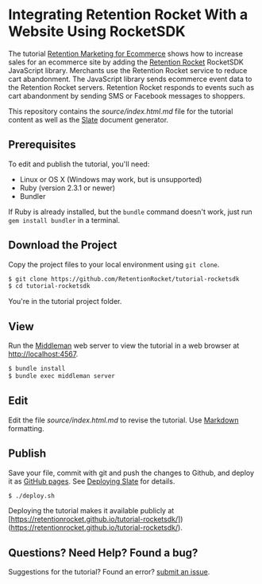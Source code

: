 
# Integrating Retention Rocket With a Website Using RocketSDK

The tutorial [Retention Marketing for Ecommerce](https://retentionrocket.github.io/tutorial-rocketsdk/) shows how to increase sales for an ecommerce site by adding the [Retention Rocket](https://www.retentionrocket.com/) RocketSDK JavaScript library. Merchants use the Retention Rocket service to reduce cart abandonment. The JavaScript library sends ecommerce event data to the Retention Rocket servers. Retention Rocket responds to events such as cart abandonment by sending SMS or Facebook messages to shoppers.

This repository contains the *source/index.html.md* file for the tutorial content as well as the [Slate](https://github.com/lord/slate) document generator.

## Prerequisites

To edit and publish the tutorial, you'll need:

 - Linux or OS X (Windows may work, but is unsupported)
 - Ruby (version 2.3.1 or newer)
 - Bundler

If Ruby is already installed, but the `bundle` command doesn't work, just run `gem install bundler` in a terminal.

## Download the Project

Copy the project files to your local environment using `git clone`.

```bash
$ git clone https://github.com/RetentionRocket/tutorial-rocketsdk
$ cd tutorial-rocketsdk
```

You're in the tutorial project folder.

## View

Run the [Middleman](https://middlemanapp.com/) web server to view the tutorial in a web browser at [http://localhost:4567](http://localhost:4567).

```bash
$ bundle install
$ bundle exec middleman server
```

## Edit

Edit the file *source/index.html.md* to revise the tutorial. Use [Markdown](https://en.wikipedia.org/wiki/Markdown) formatting.

## Publish

Save your file, commit with git and push the changes to Github, and deploy it as [GitHub pages](https://pages.github.com/). See [Deploying Slate](https://github.com/lord/slate/wiki/Deploying-Slate) for details.

```bash
$ ./deploy.sh
```

Deploying the tutorial makes it available publicly at [https://retentionrocket.github.io/tutorial-rocketsdk/])(https://retentionrocket.github.io/tutorial-rocketsdk/).

## Questions? Need Help? Found a bug?

Suggestions for the tutorial? Found an error? [submit an issue](https://github.com/RetentionRocket/tutorial-rocketsdk/issues).
